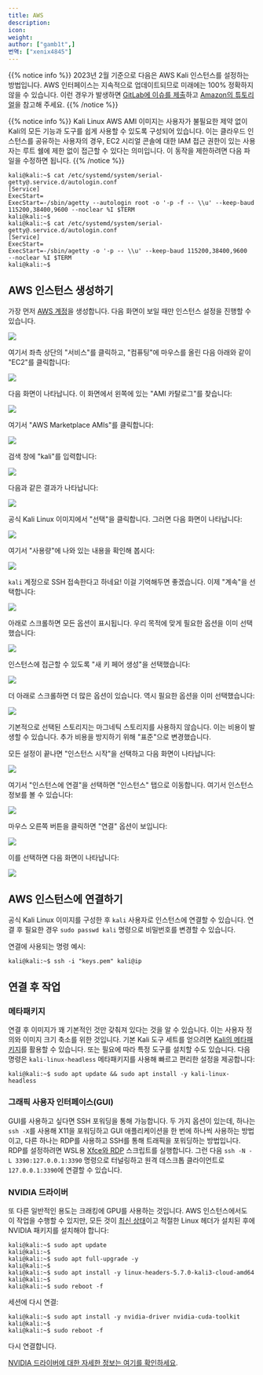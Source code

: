 ```yaml
---
title: AWS
description:
icon:
weight:
author: ["gamb1t",]
번역: ["xenix4845"]
---
```


{{% notice info %}}
2023년 2월 기준으로 다음은 AWS Kali 인스턴스를 설정하는 방법입니다. AWS 인터페이스는 지속적으로 업데이트되므로 미래에는 100% 정확하지 않을 수 있습니다. 이런 경우가 발생하면 [GitLab에 이슈를 제출](https://gitlab.com/kalilinux/documentation/kali-docs/-/issues)하고 [Amazon의 튜토리얼](https://aws.amazon.com/ec2/getting-started/)을 참고해 주세요.
{{% /notice %}}

{{% notice info %}}
Kali Linux AWS AMI 이미지는 사용자가 불필요한 제약 없이 Kali의 모든 기능과 도구를 쉽게 사용할 수 있도록 구성되어 있습니다. 이는 클라우드 인스턴스를 공유하는 사용자의 경우, EC2 시리얼 콘솔에 대한 IAM 접근 권한이 있는 사용자는 루트 쉘에 제한 없이 접근할 수 있다는 의미입니다. 이 동작을 제한하려면 다음 파일을 수정하면 됩니다.
{{% /notice %}}

```console
kali@kali:~$ cat /etc/systemd/system/serial-getty@.service.d/autologin.conf
[Service]
ExecStart=
ExecStart=-/sbin/agetty --autologin root -o '-p -f -- \\u' --keep-baud 115200,38400,9600 --noclear %I $TERM
kali@kali:~$
kali@kali:~$ cat /etc/systemd/system/serial-getty@.service.d/autologin.conf
[Service]
ExecStart=
ExecStart=-/sbin/agetty -o '-p -- \\u' --keep-baud 115200,38400,9600  --noclear %I $TERM
kali@kali:~$
```

## AWS 인스턴스 생성하기

가장 먼저 [AWS 계정](https://portal.aws.amazon.com/billing/signup)을 생성합니다. 다음 화면이 보일 때만 인스턴스 설정을 진행할 수 있습니다.

![](aws-1.png)

여기서 좌측 상단의 "서비스"를 클릭하고, "컴퓨팅"에 마우스를 올린 다음 아래와 같이 "EC2"를 클릭합니다:

![](aws-2.png)

다음 화면이 나타납니다. 이 화면에서 왼쪽에 있는 "AMI 카탈로그"를 찾습니다:

![](aws-3.png)

여기서 "AWS Marketplace AMIs"를 클릭합니다:

![](aws-4.png)

검색 창에 "kali"를 입력합니다:

![](aws-6.png)

다음과 같은 결과가 나타납니다:

![](aws-7.png)

공식 Kali Linux 이미지에서 "선택"을 클릭합니다. 그러면 다음 화면이 나타납니다:

![](aws-8.png)

여기서 "사용량"에 나와 있는 내용을 확인해 봅시다:

![](aws-8b.png)

`kali` 계정으로 SSH 접속한다고 하네요! 이걸 기억해두면 좋겠습니다. 이제 "계속"을 선택합니다:

![](aws-9.png)

아래로 스크롤하면 모든 옵션이 표시됩니다. 우리 목적에 맞게 필요한 옵션을 이미 선택했습니다:

![](aws-10.png)

인스턴스에 접근할 수 있도록 "새 키 페어 생성"을 선택했습니다:

![](aws-11.png)

더 아래로 스크롤하면 더 많은 옵션이 있습니다. 역시 필요한 옵션을 이미 선택했습니다:

![](aws-12.png)

기본적으로 선택된 스토리지는 마그네틱 스토리지를 사용하지 않습니다. 이는 비용이 발생할 수 있습니다. 추가 비용을 방지하기 위해 "표준"으로 변경했습니다.

모든 설정이 끝나면 "인스턴스 시작"을 선택하고 다음 화면이 나타납니다:

![](aws-14.png)

여기서 "인스턴스에 연결"을 선택하면 "인스턴스" 탭으로 이동합니다. 여기서 인스턴스 정보를 볼 수 있습니다:

![](aws-15.png)

마우스 오른쪽 버튼을 클릭하면 "연결" 옵션이 보입니다:

![](aws-16.png)

이를 선택하면 다음 화면이 나타납니다:

![](aws-17.png)

## AWS 인스턴스에 연결하기

공식 Kali Linux 이미지를 구성한 후 `kali` 사용자로 인스턴스에 연결할 수 있습니다. 연결 후 필요한 경우 `sudo passwd kali` 명령으로 비밀번호를 변경할 수 있습니다.

연결에 사용되는 명령 예시:

```console
kali@kali:~$ ssh -i "keys.pem" kali@ip
```

## 연결 후 작업

### 메타패키지

연결 후 이미지가 꽤 기본적인 것만 갖춰져 있다는 것을 알 수 있습니다. 이는 사용자 정의와 이미지 크기 축소를 위한 것입니다. 기본 Kali 도구 세트를 얻으려면 [Kali의 메타패키지](/docs/general-use/metapackages/)를 활용할 수 있습니다. 또는 필요에 따라 특정 도구를 설치할 수도 있습니다. 다음 명령은 `kali-linux-headless` 메타패키지를 사용해 빠르고 편리한 설정을 제공합니다:

```console
kali@kali:~$ sudo apt update && sudo apt install -y kali-linux-headless
```

### 그래픽 사용자 인터페이스(GUI)

GUI를 사용하고 싶다면 SSH 포워딩을 통해 가능합니다. 두 가지 옵션이 있는데, 하나는 `ssh -X`를 사용해 X11을 포워딩하고 GUI 애플리케이션을 한 번에 하나씩 사용하는 방법이고, 다른 하나는 RDP를 사용하고 SSH를 통해 트래픽을 포워딩하는 방법입니다. RDP를 설정하려면 WSL용 [Xfce와 RDP](/docs/general-use/xfce-with-rdp/) 스크립트를 실행합니다. 그런 다음 `ssh -N -L 3390:127.0.0.1:3390` 명령으로 터널링하고 원격 데스크톱 클라이언트로 `127.0.0.1:3390`에 연결할 수 있습니다.

### NVIDIA 드라이버

또 다른 일반적인 용도는 크래킹에 GPU를 사용하는 것입니다. AWS 인스턴스에서도 이 작업을 수행할 수 있지만, 모든 것이 [최신 상태](/docs/general-use/updating-kali/)이고 적절한 Linux 헤더가 설치된 후에 NVIDIA 패키지를 설치해야 합니다:

```console
kali@kali:~$ sudo apt update
kali@kali:~$
kali@kali:~$ sudo apt full-upgrade -y
kali@kali:~$
kali@kali:~$ sudo apt install -y linux-headers-5.7.0-kali3-cloud-amd64
kali@kali:~$
kali@kali:~$ sudo reboot -f
```

세션에 다시 연결:

```console
kali@kali:~$ sudo apt install -y nvidia-driver nvidia-cuda-toolkit
kali@kali:~$
kali@kali:~$ sudo reboot -f
```

다시 연결합니다.

[NVIDIA 드라이버에 대한 자세한 정보는 여기를 확인하세요](/docs/general-use/install-nvidia-drivers-on-kali-linux/).
